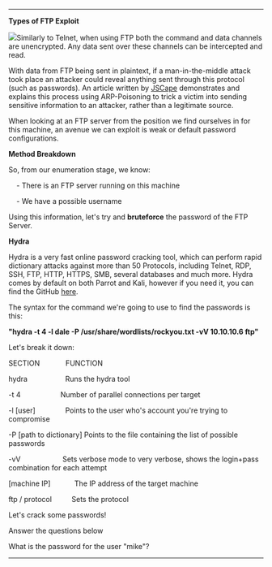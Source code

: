 ----

**Types of FTP Exploit**

![](https://webstockreview.net/images/lock-clipart-broken-lock-5.png)Similarly to Telnet, when using FTP both the command and data channels are unencrypted. Any data sent over these channels can be intercepted and read.

With data from FTP being sent in plaintext, if a man\-in\-the\-middle attack took place an attacker could reveal anything sent through this protocol (such as passwords). An article written by [JSCape](https://www.jscape.com/blog/bid/91906/Countering-Packet-Sniffers-Using-Encrypted-FTP) demonstrates and explains this process using ARP\-Poisoning to trick a victim into sending sensitive information to an attacker, rather than a legitimate source.

When looking at an FTP server from the position we find ourselves in for this machine, an avenue we can exploit is weak or default password configurations.

**Method Breakdown**

So, from our enumeration stage, we know:

    \- There is an FTP server running on this machine

    \- We have a possible username

Using this information, let's try and **bruteforce** the password of the FTP Server.

**Hydra**

Hydra is a very fast online password cracking tool, which can perform rapid dictionary attacks against more than 50 Protocols, including Telnet, RDP, SSH, FTP, HTTP, HTTPS, SMB, several databases and much more. Hydra comes by default on both Parrot and Kali, however if you need it, you can find the GitHub [here](https://github.com/vanhauser-thc/thc-hydra).

The syntax for the command we're going to use to find the passwords is this:

**"hydra \-t 4 \-l dale \-P /usr/share/wordlists/rockyou.txt \-vV 10.10.10.6 ftp"**

Let's break it down:

SECTION             FUNCTION

hydra                   Runs the hydra tool

\-t 4                    Number of parallel connections per target

\-l \[user\]               Points to the user who's account you're trying to compromise

\-P \[path to dictionary\] Points to the file containing the list of possible passwords

\-vV                     Sets verbose mode to very verbose, shows the login+pass combination for each attempt

\[machine IP\]            The IP address of the target machine

ftp / protocol          Sets the protocol

Let's crack some passwords!

Answer the questions below

What is the password for the user "mike"?

----
